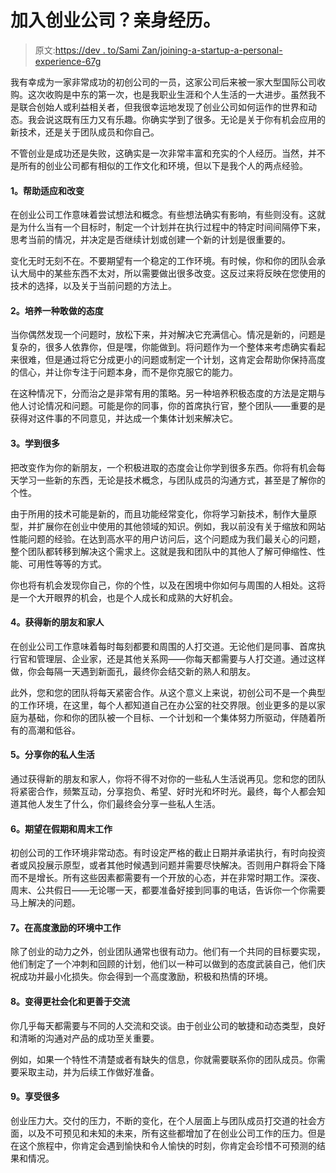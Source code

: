 # 加入创业公司？亲身经历。

> 原文:[https://dev . to/Sami Zan/joining-a-startup-a-personal-experience-67g](https://dev.to/samizan/joining-a-startup-a-personal-experience-67g)

我有幸成为一家非常成功的初创公司的一员，这家公司后来被一家大型国际公司收购。这次收购是中东的第一次，也是我职业生涯和个人生活的一大进步。虽然我不是联合创始人或利益相关者，但我很幸运地发现了创业公司如何运作的世界和动态。我会说这既有压力又有乐趣。你确实学到了很多。无论是关于你有机会应用的新技术，还是关于团队成员和你自己。

不管创业是成功还是失败，这确实是一次非常丰富和充实的个人经历。当然，并不是所有的创业公司都有相似的工作文化和环境，但以下是我个人的两点经验。

#### 1。帮助适应和改变

在创业公司工作意味着尝试想法和概念。有些想法确实有影响，有些则没有。这就是为什么当有一个目标时，制定一个计划并在执行过程中的特定时间间隔停下来，思考当前的情况，并决定是否继续计划或创建一个新的计划是很重要的。

变化无时无刻不在。不要期望有一个稳定的工作环境。有时候，你和你的团队会承认大局中的某些东西不太对，所以需要做出很多改变。这反过来将反映在您使用的技术的选择，以及关于当前问题的方法上。

#### 2。培养一种敢做的态度

当你偶然发现一个问题时，放松下来，并对解决它充满信心。情况是新的，问题是复杂的，很多人依靠你，但是嘿，你能做到。将问题作为一个整体来考虑确实看起来很难，但是通过将它分成更小的问题或制定一个计划，这肯定会帮助你保持高度的信心，并让你专注于问题本身，而不是你克服它的能力。

在这种情况下，分而治之是非常有用的策略。另一种培养积极态度的方法是定期与他人讨论情况和问题。可能是你的同事，你的首席执行官，整个团队——重要的是获得对这件事的不同意见，并达成一个集体计划来解决它。

#### 3。学到很多

把改变作为你的新朋友，一个积极进取的态度会让你学到很多东西。你将有机会每天学习一些新的东西，无论是技术概念，与团队成员的沟通方式，甚至是了解你的个性。

由于所用的技术可能是新的，而且功能经常变化，你将学习新技术，制作大量原型，并扩展你在创业中使用的其他领域的知识。例如，我以前没有关于缩放和网站性能问题的经验。在达到高水平的用户访问后，这个问题成为我们最关心的问题，整个团队都转移到解决这个需求上。这就是我和团队中的其他人了解可伸缩性、性能、可用性等等的方式。

你也将有机会发现你自己，你的个性，以及在困境中你如何与周围的人相处。这将是一个大开眼界的机会，也是个人成长和成熟的大好机会。

#### 4。获得新的朋友和家人

在创业公司工作意味着每时每刻都要和周围的人打交道。无论他们是同事、首席执行官和管理层、企业家，还是其他关系网——你每天都需要与人打交道。通过这样做，你会每隔一天遇到新面孔，最终你会结交新的熟人和朋友。

此外，您和您的团队将每天紧密合作。从这个意义上来说，初创公司不是一个典型的工作环境，在这里，每个人都知道自己在办公室的社交界限。创业更多的是以家庭为基础，你和你的团队被一个目标、一个计划和一个集体努力所驱动，伴随着所有的高潮和低谷。

#### 5。分享你的私人生活

通过获得新的朋友和家人，你将不得不对你的一些私人生活说再见。您和您的团队将紧密合作，频繁互动，分享抱负、希望、好时光和坏时光。最终，每个人都会知道其他人发生了什么，你们最终会分享一些私人生活。

#### 6。期望在假期和周末工作

初创公司的工作环境非常动态。有时设定严格的截止日期并承诺执行，有时向投资者或风投展示原型，或者其他时候遇到问题并需要尽快解决。否则用户群将会下降而不是增长。所有这些因素都需要有一个开放的心态，并在非常时期工作。深夜、周末、公共假日——无论哪一天，都要准备好接到同事的电话，告诉你一个你需要马上解决的问题。

#### 7。在高度激励的环境中工作

除了创业的动力之外，创业团队通常也很有动力。他们有一个共同的目标要实现，他们制定了一个冲刺和回顾的计划，他们以一种可以做到的态度武装自己，他们庆祝成功并最小化损失。你会得到一个高度激励，积极和热情的环境。

#### 8。变得更社会化和更善于交流

你几乎每天都需要与不同的人交流和交谈。由于创业公司的敏捷和动态类型，良好和清晰的沟通对产品的成功至关重要。

例如，如果一个特性不清楚或者有缺失的信息，你就需要联系你的团队成员。你需要采取主动，并为后续工作做好准备。

#### 9。享受很多

创业压力大。交付的压力，不断的变化，在个人层面上与团队成员打交道的社会方面，以及不可预见和未知的未来，所有这些都增加了在创业公司工作的压力。但是在这个旅程中，你肯定会遇到愉快和令人愉快的时刻，你肯定会珍惜不可预测的结果和情况。